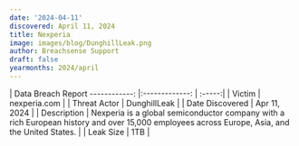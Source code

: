 ```yaml
---
date: '2024-04-11'
discovered: April 11, 2024
title: Nexperia
image: images/blog/DunghillLeak.png
author: Breachsense Support
draft: false
yearmonths: 2024/april
---
```



| Data Breach Report
------------:     |:-------------:    | :-----:|
| Victim      | nexperia.com      | 
| Threat Actor      | DunghillLeak      | 
| Date Discovered      | Apr 11, 2024      | 
| Description      | Nexperia is a global semiconductor company with a rich European history and over 15,000 employees across Europe, Asia, and the United States.      | 
| Leak Size      | 1TB      | 

